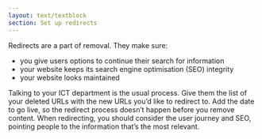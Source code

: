 ```yaml
---
layout: text/textblock
section: Set up redirects
---
```

Redirects are a part of removal. They make sure:
- you give users options to continue their search for information
- your website keeps its search engine optimisation (SEO) integrity
- your website looks maintained

Talking to your ICT department is the usual process. Give them the list of your deleted URLs with the new URLs you’d like to redirect to. Add the date to go live, so the redirect process doesn’t happen before you remove content.
When redirecting, you should consider the user journey and SEO, pointing people to the information that’s the most relevant.
